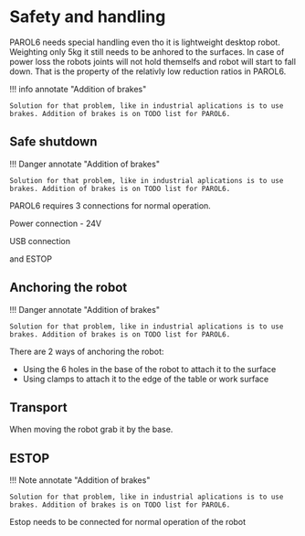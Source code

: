 # Safety and handling

PAROL6 needs special handling even tho it is lightweight desktop robot. Weighting only 5kg it still needs to be anhored to the surfaces.
In case of power loss the robots joints will not hold themselfs and robot will start to fall down. That is the property of the relativly low reduction ratios in PAROL6. 

!!! info annotate "Addition of brakes"

    Solution for that problem, like in industrial aplications is to use brakes. Addition of brakes is on TODO list for PAROL6.

## Safe shutdown

!!! Danger annotate "Addition of brakes"

    Solution for that problem, like in industrial aplications is to use brakes. Addition of brakes is on TODO list for PAROL6.

PAROL6 requires 3 connections for normal operation.

Power connection - 24V

USB connection

and ESTOP


## Anchoring the robot

!!! Danger annotate "Addition of brakes"

    Solution for that problem, like in industrial aplications is to use brakes. Addition of brakes is on TODO list for PAROL6.

There are 2 ways of anchoring the robot:
* Using the 6 holes in the base of the robot to attach it to the surface
* Using clamps to attach it to the edge of the table or work surface

## Transport

When moving the robot grab it by the base.

## ESTOP

!!! Note annotate "Addition of brakes"

    Solution for that problem, like in industrial aplications is to use brakes. Addition of brakes is on TODO list for PAROL6.

Estop needs to be connected for normal operation of the robot 

